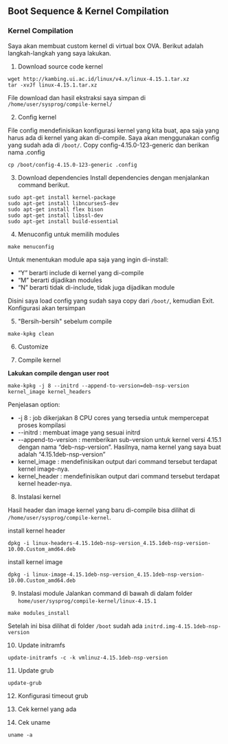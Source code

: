 ## Boot Sequence & Kernel Compilation

### Kernel Compilation
Saya akan membuat custom kernel di virtual box OVA. Berikut adalah langkah-langkah yang saya lakukan.
1. Download source code kernel
```
wget http://kambing.ui.ac.id/linux/v4.x/linux-4.15.1.tar.xz
tar -xvJf linux-4.15.1.tar.xz
```
File download dan hasil ekstraksi saya simpan di `/home/user/sysprog/compile-kernel/`

2. Config kernel

File config mendefinisikan konfigurasi kernel yang kita buat, apa saja yang harus ada di kernel yang akan di-compile. Saya akan menggunakan config yang sudah ada di `/boot/`.
Copy config-4.15.0-123-generic dan berikan nama .config
```
cp /boot/config-4.15.0-123-generic .config
```

3. Download dependencies
Install dependencies dengan menjalankan command berikut.
```
sudo apt-get install kernel-package
sudo apt-get install libncurses5-dev
sudo apt-get install flex bison
sudo apt-get install libssl-dev
sudo apt-get install build-essential
```

4. Menuconfig untuk memilih modules
```
make menuconfig
```
Untuk menentukan module apa saja yang ingin di-install:
- “Y” berarti include di kernel yang di-compile
- “M” berarti dijadikan modules
- “N” berarti tidak di-include, tidak juga dijadikan module

Disini saya load config yang sudah saya copy dari `/boot/`, kemudian Exit. Konfigurasi akan tersimpan

5. "Bersih-bersih" sebelum compile
```
make-kpkg clean
```

6. Customize

7. Compile kernel

**Lakukan compile dengan user root**
```
make-kpkg -j 8 --initrd --append-to-version=deb-nsp-version
kernel_image kernel_headers
```
Penjelasan option:
- -j 8 : job dikerjakan 8 CPU cores yang tersedia untuk mempercepat proses kompilasi
- --initrd : membuat image yang sesuai initrd
- --append-to-version : memberikan sub-version untuk kernel versi 4.15.1 dengan nama “deb-nsp-version”. Hasilnya, nama kernel yang saya buat adalah “4.15.1deb-nsp-version”
- kernel_image : mendefinisikan output dari command tersebut terdapat kernel image-nya.
- kernel_header : mendefinisikan output dari command tersebut terdapat kernel header-nya.


8. Instalasi kernel

Hasil header dan image kernel yang baru di-compile bisa dilihat di `/home/user/sysprog/compile-kernel`.

install kernel header
```
dpkg -i linux-headers-4.15.1deb-nsp-version_4.15.1deb-nsp-version-10.00.Custom_amd64.deb
```
install kernel image
```
dpkg -i linux-image-4.15.1deb-nsp-version_4.15.1deb-nsp-version-10.00.Custom_amd64.deb
```

9. Instalasi module
Jalankan command di bawah di dalam folder `home/user/sysprog/compile-kernel/linux-4.15.1`
```
make modules_install
```
Setelah ini bisa dilihat di folder `/boot` sudah ada `initrd.img-4.15.1deb-nsp-version`

10. Update initramfs
```
update-initramfs -c -k vmlinuz-4.15.1deb-nsp-version
```

11. Update grub
```
update-grub
```

12. Konfigurasi timeout grub

13. Cek kernel yang ada
14. Cek uname

```
uname -a
```

